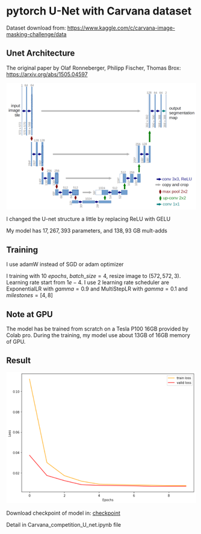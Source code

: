 # pytorch U-Net with Carvana dataset

Dataset download from: https://www.kaggle.com/c/carvana-image-masking-challenge/data

## Unet Architecture

The original paper by Olaf Ronneberger, Philipp Fischer, Thomas Brox: https://arxiv.org/abs/1505.04597

![architecture](image/u-net-architecture.png)

I changed the U-net structure a little by replacing ReLU with GELU

My model has $17,267,393$ parameters, and $138,93$ GB mult-adds

## Training

I use adamW instead of SGD or adam optimizer

I training with $10\ epochs$, $batch\_size = 4$, resize image to $(572, 572, 3)$. Learning rate start from $1e-4$. I use 2 learning rate scheduler are ExponentialLR with $gamma = 0.9$ and MultiStepLR with $gamma = 0.1$ and $milestones=[4,8]$


## Note at GPU

The model has be trained from scratch on a Tesla P100 16GB provided by Colab pro. During the training, my model use about 13GB of 16GB memory of GPU.

## Result

![loss](image/loss.png)

Download checkpoint of model in: [checkpoint](https://drive.google.com/file/d/1hBTdUi81ppMnSZr9cLOVogmAnv8Yhxio/view?usp=sharing)

Detail in Carvana_competition_U_net.ipynb file